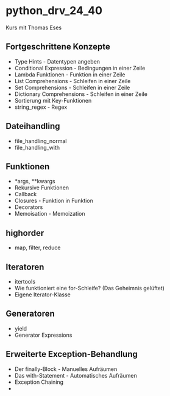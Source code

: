 # python_drv_24_40

Kurs mit Thomas Eses

## Fortgeschrittene Konzepte
- Type Hints - Datentypen angeben
- Conditional Expression - Bedingungen in einer Zeile
- Lambda Funktionen - Funktion in einer Zeile
- List Comprehensions - Schleifen in einer Zeile
- Set Comprehensions - Schleifen in einer Zeile
- Dictionary Comprehensions - Schleifen in einer Zeile
- Sortierung mit Key-Funktionen
- string_regex - Regex 

## Dateihandling
- file_handling_normal
- file_handling_with
 
## Funktionen
- *args, **kwargs
- Rekursive Funktionen 
- Callback
- Closures - Funktion in Funktion
- Decorators
- Memoisation - Memoization
 
## highorder
- map, filter, reduce

## Iteratoren 
- itertools
- Wie funktioniert eine for-Schleife? (Das Geheimnis gelüftet)
- Eigene Iterator-Klasse 

## Generatoren
- yield
- Generator Expressions

## Erweiterte Exception-Behandlung
- Der finally-Block - Manuelles Aufräumen
- Das with-Statement - Automatisches Aufräumen
- Exception Chaining
- 